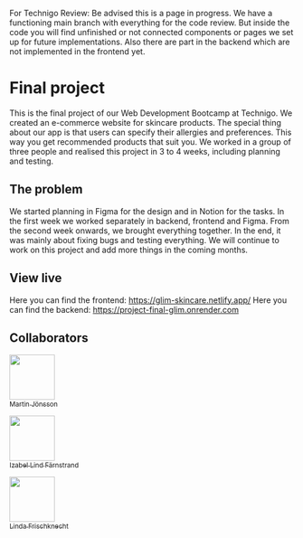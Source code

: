 For Technigo Review: Be advised this is a page in progress. We have a functioning main branch with everything for the code review. But inside the code you will find unfinished or not connected components or pages we set up for future implementations. Also there are part in the backend which are not implemented in the frontend yet.

# Final project

This is the final project of our Web Development Bootcamp at Technigo.
We created an e-commerce website for skincare products. The special thing about our app is that users can specify their allergies and preferences. This way you get recommended products that suit you.
We worked in a group of three people and realised this project in 3 to 4 weeks, including planning and testing.

## The problem

We started planning in Figma for the design and in Notion for the tasks. In the first week we worked separately in backend, frontend and Figma. From the second week onwards, we brought everything together. In the end, it was mainly about fixing bugs and testing everything. We will continue to work on this project and add more things in the coming months.

## View live

Here you can find the frontend: https://glim-skincare.netlify.app/
Here you can find the backend: https://project-final-glim.onrender.com

## Collaborators

[<img src="https://github.com/Martin-Joensson.png" width="80px;"/><br /><sub>Martin Jönsson</sub>](https://github.com/Martin-Joensson)

[<img src="https://github.com/Izzibizz.png" width="80px;"/><br /><sub>Izabel Lind Färnstrand</sub>](https://github.com/Izzibizz)

[<img src="https://github.com/linda-f.png" width="80px;"/><br /><sub>Linda Frischknecht</sub>](https://github.com/linda-f)
